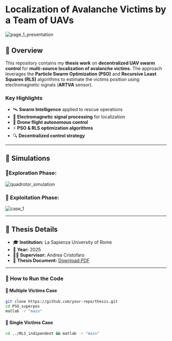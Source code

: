 # Localization of Avalanche Victims by a Team of UAVs 

 ![page_1_presentation](https://github.com/user-attachments/assets/e32742d9-2236-47d0-baa6-568141ca5f67)


## 📌 Overview  

This repository contains my **thesis work** on **decentralized UAV swarm control** for **multi-source localization of avalanche victims**. The approach leverages the **Particle Swarm Optimization (PSO)** and **Recursive Least Squares (RLS)** algorithms to estimate the victims position using electromagnetic signals (**ARTVA** sensor).  

### **Key Highlights**  
- 🛰 **Swarm Intelligence** applied to rescue operations  
- 📡 **Electromagnetic signal processing** for localization
- 🚁 **Drone flight autonomous control**
- ⚡ **PSO & RLS optimization algorithms**  
- 🔍 **Decentralized control strategy**  

---

## 🎥 Simulations  
  
### 🔹Exploration Phase:
   
![quadrotor_simulation](https://github.com/user-attachments/assets/647e28a1-1fc7-40cd-b85e-7c2077849297)


### 🔹 Exploitation Phase:
  
![case_1](https://github.com/user-attachments/assets/97c2b553-4883-4778-825e-7233b651fcd3)


---

## 📜 Thesis Details  

- 🎓 **Institution:** La Sapienza University of Rome  
- 📅 **Year:** 2025  
- 👨‍🏫 **Supervisor:** Andrea Cristofaro 
- 📄 **Thesis Document:** [Download PDF](LaTeX/main.pdf)  

---

### **📌 How to Run the Code**  

#### 👤 Multiple Victims Case  
```bash
git clone https://github.com/your-repo/thesis.git
cd PSO_superpos
matlab -r "main"
  ```

#### 👥 Single Victims Case 
```bash
cd ../RLS_indipendent && matlab -r "main"
  ```
